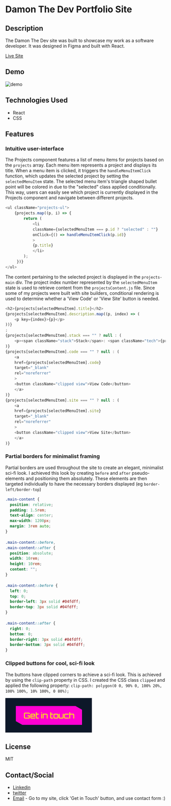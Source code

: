 # Damon The Dev Portfolio Site

## Description

The Damon The Dev site was built to showcase my work as a software developer. It was designed in Figma and built with React.

[Live Site]()

## Demo

![demo](./src/assets/damon-the-dev-demo-edited.gif)

## Technologies Used

* React
* CSS

## Features
### Intuitive user-interface
The Projects component features a list of menu items for projects based on the `projects` array. Each menu item represents a project and displays its title. When a menu item is clicked, it triggers the `handleMenuItemClick` function, which updates the selected project by setting the `selectedMenuItem` state. The selected menu item's triangle shaped bullet point will be colored in due to the "selected" class applied conditionally. This way, users can easily see which project is currently displayed in the Projects component and navigate between different projects.
```js
<ul className="projects-ul">
    {projects.map((p, i) => {
        return (
            <li
            className={selectedMenuItem === p.id ? "selected" : ""}
            onClick={() => handleMenuItemClick(p.id)}
            >
            {p.title}
            </li>
        );
     })}
</ul>
```
The content pertaining to the selected project is displayed in the `projects-main` div. The project index number represented by the `selectedMenuItem` state is used to retrieve content from the `projectsContent.js` file. Since some of my projects were built with site builders, conditional rendering is used to determine whether a 'View Code' or 'View Site' button is needed.

```js
<h2>{projects[selectedMenuItem].title}</h2>
{projects[selectedMenuItem].description.map((p, index) => (
    <p key={index}>{p}</p>
))}
;
{projects[selectedMenuItem].stack === "" ? null : (
    <p><span className="stack">Stack</span>: <span className="tech">{projects[selectedMenuItem].stack}</span></p>
)}
{projects[selectedMenuItem].code === "" ? null : (
    <a
    href={projects[selectedMenuItem].code}
    target="_blank"
    rel="noreferrer"
    >
    <button className="clipped view">View Code</button>
    </a>
)}
{projects[selectedMenuItem].site === "" ? null : (
    <a
    href={projects[selectedMenuItem].site}
    target="_blank"
    rel="noreferrer"
    >
    <button className="clipped view">View Site</button>
    </a>
)}
```

### Partial borders for minimalist framing
Partial borders are used throughout the site to create an elegant, minimalist sci-fi look. I achieved this look by creating `before` and `after` pseudo-elements and positioning them absolutely. These elements are then targeted individually to have the necessary borders displayed (eg `border-left/border-top`)
```css
.main-content {
  position: relative;
  padding: 1.5rem;
  text-align: center;
  max-width: 1200px;
  margin: 3rem auto;
}

.main-content::before,
.main-content::after {
  position: absolute;
  width: 10rem;
  height: 10rem;
  content: "";
}

.main-content::before {
  left: 0;
  top: 0;
  border-left: 3px solid #04fdff;
  border-top: 3px solid #04fdff;
}

.main-content::after {
  right: 0;
  bottom: 0;
  border-right: 3px solid #04fdff;
  border-bottom: 3px solid #04fdff;
}
```
### Clipped buttons for cool, sci-fi look
The buttons have clipped corners to achieve a sci-fi look. This is achieved by using the `clip-path` property in CSS. I created the CSS class `clipped` and applied the following property: `clip-path: polygon(0 0, 90% 0, 100% 20%, 100% 100%, 10% 100%, 0 80%);`

![clipped-button](./src/assets/clipped-button.png)

## License

MIT

## Contact/Social

* [Linkedin](https://www.linkedin.com/in/damon-pickett/)
* [twitter](https://twitter.com/home)
* [Email]() - Go to my site, click 'Get in Touch' button, and use contact form :)
